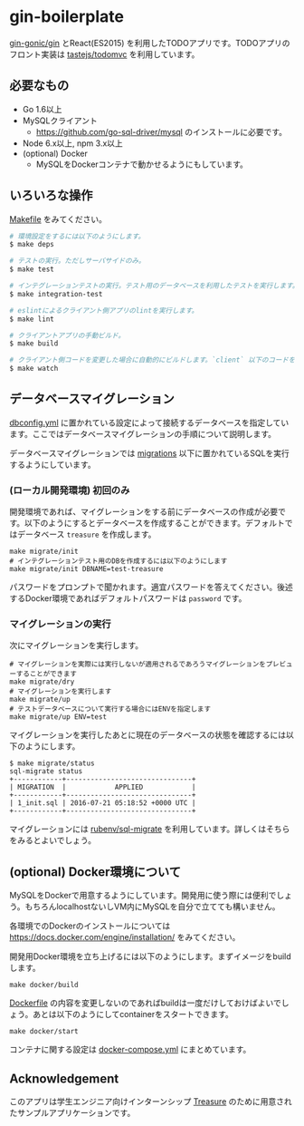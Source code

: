 # gin-boilerplate

[gin-gonic/gin](https://github.com/gin-gonic/gin) とReact(ES2015) を利用したTODOアプリです。TODOアプリのフロント実装は [tastejs/todomvc](https://github.com/tastejs/todomvc) を利用しています。

## 必要なもの

* Go 1.6以上
* MySQLクライアント
    * https://github.com/go-sql-driver/mysql のインストールに必要です。
* Node 6.x以上, npm 3.x以上
* (optional) Docker
    * MySQLをDockerコンテナで動かせるようにもしています。

## いろいろな操作

[Makefile]() をみてください。

```sh
# 環境設定をするには以下のようにします。
$ make deps

# テストの実行。ただしサーバサイドのみ。
$ make test

# インテグレーションテストの実行。テスト用のデータベースを利用したテストを実行します。
$ make integration-test

# eslintによるクライアント側アプリのlintを実行します。
$ make lint

# クライアントアプリの手動ビルド。
$ make build

# クライアント側コードを変更した場合に自動的にビルドします。`client` 以下のコードを保存すると自動的にコンパイルが走ります。
$ make watch
```

## データベースマイグレーション

[dbconfig.yml]() に置かれている設定によって接続するデータベースを指定しています。ここではデータベースマイグレーションの手順について説明します。

データベースマイグレーションでは [migrations]() 以下に置かれているSQLを実行するようにしています。

### (ローカル開発環境) 初回のみ

開発環境であれば、マイグレーションをする前にデータベースの作成が必要です。以下のようにするとデータベースを作成することができます。デフォルトではデータベース `treasure` を作成します。

    make migrate/init
    # インテグレーションテスト用のDBを作成するには以下のようにします
    make migrate/init DBNAME=test-treasure

パスワードをプロンプトで聞かれます。適宜パスワードを答えてください。後述するDocker環境であればデフォルトパスワードは `password` です。

### マイグレーションの実行

次にマイグレーションを実行します。

    # マイグレーションを実際には実行しないが適用されるであろうマイグレーションをプレビューすることができます
    make migrate/dry
    # マイグレーションを実行します
    make migrate/up
    # テストデータベースについて実行する場合にはENVを指定します
    make migrate/up ENV=test

マイグレーションを実行したあとに現在のデータベースの状態を確認するには以下のようにします。

    $ make migrate/status
    sql-migrate status
    +------------+-------------------------------+
    | MIGRATION  |            APPLIED            |
    +------------+-------------------------------+
    | 1_init.sql | 2016-07-21 05:18:52 +0000 UTC |
    +------------+-------------------------------+

マイグレーションには [rubenv/sql-migrate](https://github.com/rubenv/sql-migrate) を利用しています。詳しくはそちらをみるとよいでしょう。

## (optional) Docker環境について

MySQLをDockerで用意するようにしています。開発用に使う際には便利でしょう。もちろんlocalhostないしVM内にMySQLを自分で立てても構いません。

各環境でのDockerのインストールについては https://docs.docker.com/engine/installation/ をみてください。

開発用Docker環境を立ち上げるには以下のようにします。まずイメージをbuildします。

    make docker/build

[Dockerfile]() の内容を変更しないのであればbuildは一度だけしておけばよいでしょう。あとは以下のようにしてcontainerをスタートできます。

    make docker/start

コンテナに関する設定は [docker-compose.yml]() にまとめています。

## Acknowledgement

このアプリは学生エンジニア向けインターンシップ [Treasure](https://voyagegroup.com/internship/treasure/) のために用意されたサンプルアプリケーションです。
